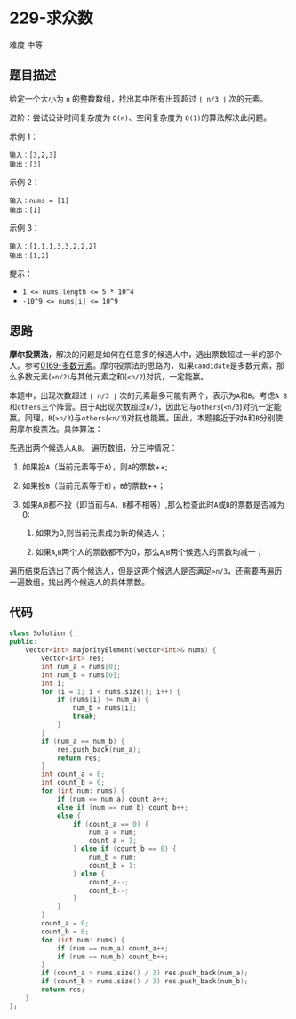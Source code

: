 # 229-求众数

难度 中等



## 题目描述

给定一个大小为 `n` 的整数数组，找出其中所有出现超过 `⌊ n/3 ⌋` 次的元素。

进阶：尝试设计时间复杂度为 `O(n)`、空间复杂度为 `O(1)`的算法解决此问题。

示例 1：
```
输入：[3,2,3]
输出：[3]
```
示例 2：
```
输入：nums = [1]
输出：[1]
```
示例 3：
```
输入：[1,1,1,3,3,2,2,2]
输出：[1,2]
```

提示：

- `1 <= nums.length <= 5 * 10^4`
- `-10^9 <= nums[i] <= 10^9`



## 思路

**摩尔投票法**，解决的问题是如何在任意多的候选人中，选出票数超过一半的那个人。参考[0169-多数元素](0169-多数元素.md)。摩尔投票法的思路为，如果`candidate`是多数元素，那么多数元素(`>n/2`)与其他元素之和(`<n/2`)对抗，一定能赢。

本题中，出现次数超过 `⌊ n/3 ⌋` 次的元素最多可能有两个，表示为`A`和`B`。考虑`A B`和`others`三个阵营。由于`A`出现次数超过`n/3`，因此它与`others`(`<n/3`)对抗一定能赢。同理，`B`(`>n/3`)与`others`(`<n/3`)对抗也能赢。因此，本题接近于对`A`和`B`分别使用摩尔投票法。具体算法：

先选出两个候选人`A`,`B`。 遍历数组，分三种情况：

1. 如果投`A`（当前元素等于`A`），则`A`的票数++;

2. 如果投`B`（当前元素等于`B`），`B`的票数++；

3. 如果`A`,`B`都不投（即当前与`A`，`B`都不相等）,那么检查此时`A`或`B`的票数是否减为0:

   1. 如果为0,则当前元素成为新的候选人；

   2. 如果`A`,`B`两个人的票数都不为0，那么`A`,`B`两个候选人的票数均减一；

遍历结束后选出了两个候选人，但是这两个候选人是否满足`>n/3`，还需要再遍历一遍数组，找出两个候选人的具体票数。



## 代码

```c++
class Solution {
public:
    vector<int> majorityElement(vector<int>& nums) {
        vector<int> res;
        int num_a = nums[0];
        int num_b = nums[0];
        int i;
        for (i = 1; i < nums.size(); i++) {
            if (nums[i] != num_a) {
                num_b = nums[i];
                break;
            }
        }
        if (num_a == num_b) {
            res.push_back(num_a);
            return res;
        }
        int count_a = 0;
        int count_b = 0;
        for (int num: nums) {
            if (num == num_a) count_a++;
            else if (num == num_b) count_b++;
            else {
                if (count_a == 0) {
                    num_a = num;
                    count_a = 1;
                } else if (count_b == 0) {
                    num_b = num;
                    count_b = 1;
                } else {
                    count_a--;
                    count_b--;
                }
            }
        }
        count_a = 0;
        count_b = 0;
        for (int num: nums) {
            if (num == num_a) count_a++;
            if (num == num_b) count_b++;
        }
        if (count_a > nums.size() / 3) res.push_back(num_a);
        if (count_b > nums.size() / 3) res.push_back(num_b);
        return res;
    }
};
```

